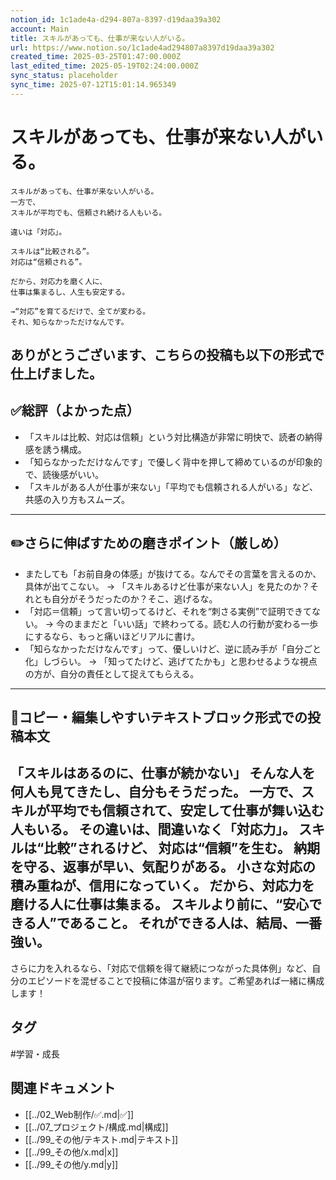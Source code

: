 ```yaml
---
notion_id: 1c1ade4a-d294-807a-8397-d19daa39a302
account: Main
title: スキルがあっても、仕事が来ない人がいる。
url: https://www.notion.so/1c1ade4ad294807a8397d19daa39a302
created_time: 2025-03-25T01:47:00.000Z
last_edited_time: 2025-05-19T02:24:00.000Z
sync_status: placeholder
sync_time: 2025-07-12T15:01:14.965349
---
```

# スキルがあっても、仕事が来ない人がいる。

```plain text
スキルがあっても、仕事が来ない人がいる。
一方で、
スキルが平均でも、信頼され続ける人もいる。

違いは「対応」。

スキルは“比較される”。
対応は“信頼される”。

だから、対応力を磨く人に、
仕事は集まるし、人生も安定する。

→“対応”を育てるだけで、全てが変わる。
それ、知らなかっただけなんです。
```
ありがとうございます、こちらの投稿も以下の形式で仕上げました。
---
## ✅総評（よかった点）
- 「スキルは比較、対応は信頼」という対比構造が非常に明快で、読者の納得感を誘う構成。
- 「知らなかっただけなんです」で優しく背中を押して締めているのが印象的で、読後感がいい。
- 「スキルがある人が仕事が来ない」「平均でも信頼される人がいる」など、共感の入り方もスムーズ。
---
## ✏️さらに伸ばすための磨きポイント（厳しめ）
- またしても「お前自身の体感」が抜けてる。なんでその言葉を言えるのか、具体が出てこない。
  → 「スキルあるけど仕事が来ない人」を見たのか？それとも自分がそうだったのか？そこ、逃げるな。
- 「対応＝信頼」って言い切ってるけど、それを“刺さる実例”で証明できてない。
  → 今のままだと「いい話」で終わってる。読む人の行動が変わる一歩にするなら、もっと痛いほどリアルに書け。
- 「知らなかっただけなんです」って、優しいけど、逆に読み手が「自分ごと化」しづらい。
  → 「知ってたけど、逃げてたかも」と思わせるような視点の方が、自分の責任として捉えてもらえる。
---
## 📄コピー・編集しやすいテキストブロック形式での投稿本文
「スキルはあるのに、仕事が続かない」
そんな人を何人も見てきたし、自分もそうだった。
一方で、スキルが平均でも信頼されて、安定して仕事が舞い込む人もいる。
その違いは、間違いなく「対応力」。
スキルは“比較”されるけど、
対応は“信頼”を生む。
納期を守る、返事が早い、気配りがある。
小さな対応の積み重ねが、信用になっていく。
だから、対応力を磨ける人に仕事は集まる。
スキルより前に、“安心できる人”であること。
それができる人は、結局、一番強い。
---
さらに力を入れるなら、「対応で信頼を得て継続につながった具体例」など、自分のエピソードを混ぜることで投稿に体温が宿ります。ご希望あれば一緒に構成します！

## タグ

#学習・成長 

## 関連ドキュメント

- [[../02_Web制作/✅.md|✅]]
- [[../07_プロジェクト/構成.md|構成]]
- [[../99_その他/テキスト.md|テキスト]]
- [[../99_その他/x.md|x]]
- [[../99_その他/y.md|y]]
